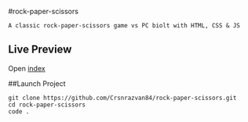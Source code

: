 #rock-paper-scissors
```
A classic rock-paper-scissors game vs PC biolt with HTML, CSS & JS
```
## Live Preview

Open [index](https://crsnrazvan84.github.io/rock-paper-scissors/)

##Launch Project
```
git clone https://github.com/Crsnrazvan84/rock-paper-scissors.git
cd rock-paper-scissors
code .
```

